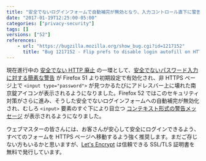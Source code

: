 ```yaml
---
title: "安全でないログインフォームで自動補完が無効となり、入力コントロール直下に警告が表示されるようになりました"
date: "2017-01-19T12:25:00-05:00"
categories: ["privacy-security"]
tags: []
versions: ["52"]
references:
    - url: "https://bugzilla.mozilla.org/show_bug.cgi?id=1217152"
      title: "Bug 1217152 - Flip prefs to disable login autofill on HTTP and enable the warning on insecure login fields"
---
```

現在進行中の [安全でない HTTP 廃止](https://www.fxsitecompat.com/ja/docs/2015/insecure-http-will-be-deprecated/) の一環として、[安全でないパスワード入力に対する簡素な警告](https://www.fxsitecompat.com/ja/docs/2016/insecure-password-input-warning-will-be-enabled-by-default/) が Firefox 51 より初期設定で有効化され、非 HTTPS ページ上で `<input type="password">` が見つかるたびにアドレスバー上に壊れた南京錠アイコンが表示されるようになりました。Firefox 52 ではこのセキュリティ対策がさらに進み、そうした安全でないログインフォームへの自動補完が無効化され、むしろ `<input>` 要素のすぐ下により目立つ [コンテキスト形式の警告メッセージ](https://developer.mozilla.org/ja/docs/Web/Security/Insecure_passwords) が表示されるようになりました。

ウェブマスターの皆さんには、お客さんが安心して安全にログインできるよう、すべてのフォームを HTTPS ページへ移動するよう強く推奨します。まだご存じない方もいるかと思いますが、[Let's Encrypt](https://letsencrypt.org/) は信頼できる SSL/TLS 証明書を無料で発行しています。
